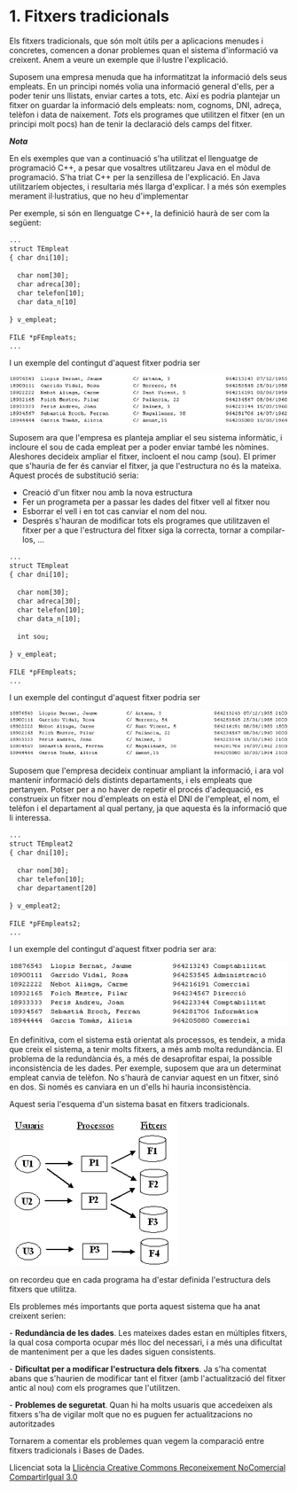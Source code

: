 # 1\. Fitxers tradicionals

Els fitxers tradicionals, que són molt útils per a aplicacions menudes i
concretes, comencen a donar problemes quan el sistema d'informació va
creixent. Anem a veure un exemple que il·lustre l'explicació.

Suposem una empresa menuda que ha informatitzat la informació dels seus
empleats. En un principi només volia una informació general d'ells, per a
poder tenir uns llistats, enviar cartes a tots, etc. Així es podria plantejar
un fitxer on guardar la informació dels empleats: nom, cognoms, DNI, adreça,
telèfon i data de naixement. _Tots_ els programes que utilitzen el fitxer (en
un principi molt pocs) han de tenir la declaració dels camps del fitxer.

**_Nota_**

En els exemples que van a continuació s'ha utilitzat el llenguatge de
programació C++, a pesar que vosaltres utilitzareu Java en el mòdul de
programació. S'ha triat C++ per la senzillesa de l'explicació. En Java
utilitzaríem objectes, i resultaria més llarga d'explicar. I a més són
exemples merament il·lustratius, que no heu d'implementar

Per exemple, si són en llenguatge C++, la definició haurà de ser com la
següent:

```
...  
struct TEmpleat  
{ char dni[10];  

  char nom[30];  
  char adreca[30];  
  char telefon[10];  
  char data_n[10]

} v_empleat;  
  
FILE *pFEmpleats;  
...
```
I un exemple del contingut d'aquest fitxer podria ser

![](T1_1_1.1.png)

Suposem ara que l'empresa es planteja ampliar el seu sistema informàtic, i
incloure el sou de cada empleat per a poder enviar també les nòmines.
Aleshores decideix ampliar el fitxer, incloent el nou camp (sou). El primer
que s'hauria de fer és canviar el fitxer, ja que l'estructura no és la
mateixa. Aquest procés de substitució seria:

  * Creació d'un fitxer nou amb la nova estructura
  * Fer un programeta per a passar les dades del fitxer vell al fitxer nou
  * Esborrar el vell i en tot cas canviar el nom del nou.
  * Després s'hauran de modificar tots els programes que utilitzaven el fitxer per a que l'estructura del fitxer siga la correcta, tornar a compilar-los, ...
```
...  
struct TEmpleat  
{ char dni[10];  

  char nom[30];  
  char adreca[30];  
  char telefon[10];  
  char data_n[10];

  int sou;

} v_empleat;  
  
FILE *pFEmpleats;  
...
```
I un exemple del contingut d'aquest fitxer podria ser

![](T1_1_2.png)

Suposem que l'empresa decideix continuar ampliant la informació, i ara vol
mantenir informació dels distints departaments, i els empleats que pertanyen.
Potser per a no haver de repetir el procés d'adequació, es construeix un
fitxer nou d'empleats on està el DNI de l'empleat, el nom, el telèfon i el
departament al qual pertany, ja que aquesta és la informació que li interessa.
```
...  
struct TEmpleat2  
{ char dni[10];  

  char nom[30];  
  char telefon[10];  
  char departament[20]

} v_empleat2;  
  
FILE *pFEmpleats2;  
...
```
I un exemple del contingut d'aquest fitxer podria ser ara:

![](T1_1_3.png)

En definitiva, com el sistema està orientat als processos, es tendeix, a mida
que creix el sistema, a tenir molts fitxers, a més amb molta redundància. El
problema de la redundància és, a més de desaprofitar espai, la possible
inconsistència de les dades. Per exemple, suposem que ara un determinat
empleat canvia de telèfon. No s'haurà de canviar aquest en un fitxer, sinó en
dos. Si només es canviara en un d'ells hi hauria inconsistència.

Aquest seria l'esquema d'un sistema basat en fitxers tradicionals.

![](T1_1_1.PNG)

on recordeu que en cada programa ha d'estar definida l'estructura dels fitxers
que utilitza.

Els problemes més importants que porta aquest sistema que ha anat creixent
serien:

\- **Redundància de les dades**. Les mateixes dades estan en múltiples
fitxers, la qual cosa comporta ocupar més lloc del necessari, i a més una
dificultat de manteniment per a que les dades siguen consistents.

\- **Dificultat per a modificar l'estructura dels fitxers**. Ja s'ha comentat
abans que s'haurien de modificar tant el fitxer (amb l'actualització del
fitxer antic al nou) com els programes que l'utilitzen.

\- **Problemes de seguretat**. Quan hi ha molts usuaris que accedeixen als
fitxers s'ha de vigilar molt que no es puguen fer actualitzacions no
autoritzades

Tornarem a comentar els problemes quan vegem la comparació entre fitxers
tradicionals i Bases de Dades.


Llicenciat sota la  [Llicència Creative Commons Reconeixement NoComercial
CompartirIgual 3.0](http://creativecommons.org/licenses/by-nc-sa/3.0/)

